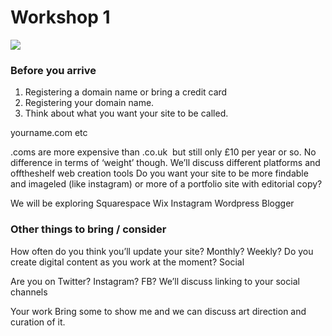 # Workshop 1 

![](assets/fashion-drawing.png)

### Before you arrive 

1. Registering a domain name or bring a credit card2. Registering your domain name.3. Think about what you want your site to be called.
yourname.com etc 
.coms are more expensive than .co.uk ­ but still only £10 per year or so. No difference in terms of ‘weight’ though.We’ll discuss different platforms and off­the­shelf web creation toolsDo you want your site to be more findable and image­led (like instagram) or more of a portfolio site with editorial copy?


We will be exploring Squarespace 
Wix 
Instagram 
Wordpress 
Blogger### Other things to bring / considerHow often do you think you’ll update your site?Monthly? Weekly? Do you create digital content as you work at the moment?Social

Are you on Twitter? Instagram? FB? We’ll discuss linking to your social channels

Your work
Bring some to show me and we can discuss art direction and curation of it.